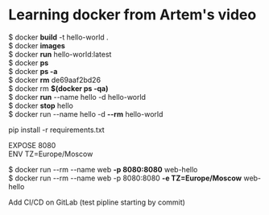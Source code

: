 # Learning docker from Artem's video
$ docker **build** -t hello-world .    
$ docker **images**  
$ docker **run** hello-world:latest  
$ docker **ps**  
$ docker **ps -a**  
$ docker **rm** de69aaf2bd26  
$ docker rm **$(docker ps -qa)**  
$ docker **run** --name hello -d hello-world  
$ docker **stop** hello  
$ docker run --name hello -d **--rm** hello-world  

pip install -r requirements.txt

EXPOSE 8080  
ENV TZ=Europe/Moscow
  
$ docker run --rm --name web **-p 8080:8080** web-hello  
$ docker run --rm --name web -p 8080:8080 **-e TZ=Europe/Moscow** web-hello  

Add CI/CD on GitLab (test pipline starting by commit)
